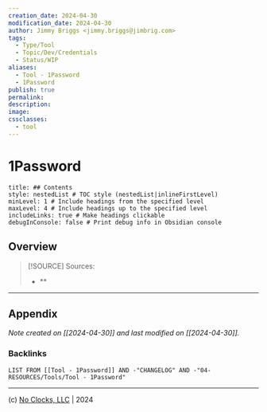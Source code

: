 ```yaml
---
creation_date: 2024-04-30
modification_date: 2024-04-30
author: Jimmy Briggs <jimmy.briggs@jimbrig.com>
tags:
  - Type/Tool
  - Topic/Dev/Credentials
  - Status/WIP
aliases:
  - Tool - 1Password
  - 1Password
publish: true
permalink:
description:
image:
cssclasses:
  - tool
---
```



# 1Password

```table-of-contents
title: ## Contents 
style: nestedList # TOC style (nestedList|inlineFirstLevel)
minLevel: 1 # Include headings from the specified level
maxLevel: 4 # Include headings up to the specified level
includeLinks: true # Make headings clickable
debugInConsole: false # Print debug info in Obsidian console
```

## Overview

> [!SOURCE] Sources:
> - **

***

## Appendix

*Note created on [[2024-04-30]] and last modified on [[2024-04-30]].*

### Backlinks

```dataview
LIST FROM [[Tool - 1Password]] AND -"CHANGELOG" AND -"04-RESOURCES/Tools/Tool - 1Password"
```

***

(c) [No Clocks, LLC](https://github.com/noclocks) | 2024